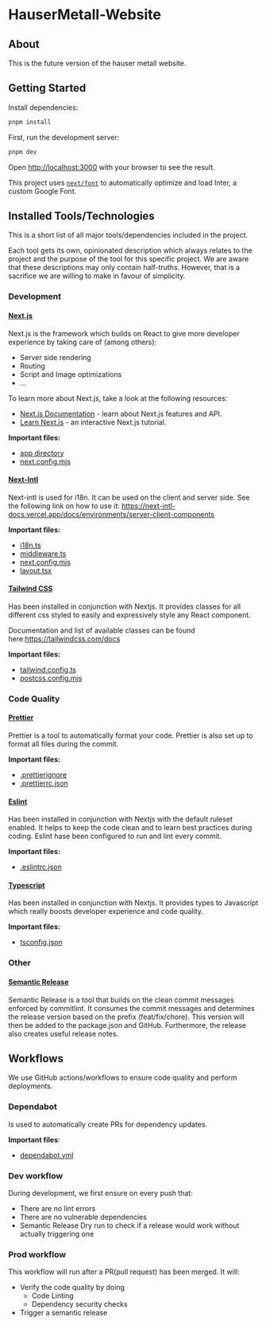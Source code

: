 # HauserMetall-Website

## About

This is the future version of the hauser metall website.

## Getting Started

Install dependencies:

```bash
pnpm install
```

First, run the development server:

```bash
pnpm dev
```

Open [http://localhost:3000](http://localhost:3000) with your browser to see the result.

This project uses [`next/font`](https://nextjs.org/docs/basic-features/font-optimization) to automatically optimize and load Inter, a custom Google Font.

## Installed Tools/Technologies

This is a short list of all major tools/dependencies included in the project.

Each tool gets its own, opinionated description
which always relates to the project and the purpose of the tool for this specific project.
We are aware that these descriptions may only contain half-truths.
However, that is a sacrifice we are willing to make in favour of simplicity.

### Development

#### [Next.js](https://nextjs.org/)

Next.js is the framework which builds on React to give more developer experience
by taking care of (among others):

- Server side rendering
- Routing
- Script and Image optimizations
- ...

To learn more about Next.js, take a look at the following resources:

- [Next.js Documentation](https://nextjs.org/docs) - learn about Next.js features and API.
- [Learn Next.js](https://nextjs.org/learn) - an interactive Next.js tutorial.

**Important files:**

- [app directory](./app)
- [next.config.mjs](next.config.mjs)

#### [Next-Intl](https://next-intl-docs.vercel.app/)

Next-intl is used for i18n. It can be used on the client and server side. See the following link on how to use it:
https://next-intl-docs.vercel.app/docs/environments/server-client-components

**Important files:**

- [i18n.ts](i18n.ts)
- [middleware.ts](middleware.ts)
- [next.config.mjs](next.config.mjs)
- [layout.tsx](app%2F%5Blocale%5D%2Flayout.tsx)

#### [Tailwind CSS](https://tailwindcss.com/)

Has been installed in conjunction with Nextjs.
It provides classes for all different css styled to easily and expressively style any React component.

Documentation and list of available classes can be found here:https://tailwindcss.com/docs

**Important files:**

- [tailwind.config.ts](tailwind.config.ts)
- [postcss.config.mjs](postcss.config.mjs)

### Code Quality

#### [Prettier](https://prettier-doc.netlify.app/)

Prettier is a tool to automatically format your code. Prettier is also set up to format all files during the commit.

**Important files:**

- [.prettierignore](.prettierignore)
- [.prettierrc.json](.prettierrc.json)

#### [Eslint](https://eslint.org/)

Has been installed in conjunction with Nextjs with the default ruleset enabled.
It helps to keep the code clean and to learn best practices during coding.
Eslint hase been configured to run and lint every commit.

**Important files:**

- [.eslintrc.json](.eslintrc.json)

#### [Typescript](https://www.typescriptlang.org/)

Has been installed in conjunction with Nextjs.
It provides types to Javascript which really boosts developer experience and code quality.

**Important files:**

- [tsconfig.json](tsconfig.json)

### Other

#### [Semantic Release](https://github.com/semantic-release/semantic-release/tree/master)

Semantic Release is a tool that builds on the clean commit messages enforced by commitlint.
It consumes the commit messages and determines the release version based on the prefix (feat/fix/chore).
This version will then be added to the package.json and GitHub.
Furthermore, the release also creates useful release notes.

## Workflows

We use GitHub actions/workflows to ensure code quality and perform deployments.

### Dependabot

Is used to automatically create PRs for dependency updates.

**Important files**:
- [dependabot.yml](.github%2Fdependabot.yml)

### Dev workflow

During development, we first ensure on every push that:

- There are no lint errors
- There are no vulnerable dependencies
- Semantic Release Dry run to check if a release would work without actually triggering one

### Prod workflow

This workflow will run after a PR(pull request) has been merged. It will:

- Verify the code quality by doing
  - Code Linting
  - Dependency security checks
- Trigger a semantic release
